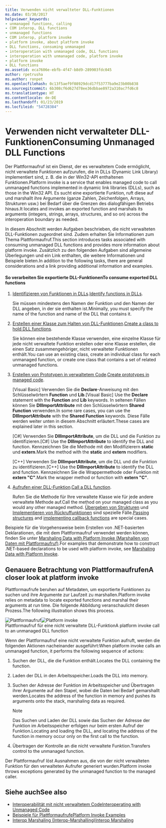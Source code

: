 ```yaml
---
title: Verwenden nicht verwalteter DLL-Funktionen
ms.date: 03/30/2017
helpviewer_keywords:
- unmanaged functions, calling
- COM interop, DLL functions
- unmanaged functions
- COM interop, platform invoke
- platform invoke, about platform invoke
- DLL functions, consuming unmanaged
- interoperation with unmanaged code, DLL functions
- interoperation with unmanaged code, platform invoke
- platform invoke
- DLL functions
ms.assetid: eca7606e-ebfb-4f47-b8d9-289903fdc045
author: rpetrusha
ms.author: ronpet
ms.openlocfilehash: 0c13f5aef9f08929dcd17f53777ba9e23b00b838
ms.sourcegitcommit: 6b308cf6d627d78ee36dbbae8972a310ac7fd6c8
ms.translationtype: HT
ms.contentlocale: de-DE
ms.lasthandoff: 01/23/2019
ms.locfileid: "54728384"
---
```

# <a name="consuming-unmanaged-dll-functions"></a><span data-ttu-id="1550f-102">Verwenden nicht verwalteter DLL-Funktionen</span><span class="sxs-lookup"><span data-stu-id="1550f-102">Consuming Unmanaged DLL Functions</span></span>
<span data-ttu-id="1550f-103">Der Plattformaufruf ist ein Dienst, der es verwaltetem Code ermöglicht, nicht verwaltete Funktionen aufzurufen, die in DLLs (Dynamic Link Library) implementiert sind, z. B. die in der Win32-API enthaltenen Funktionen.</span><span class="sxs-lookup"><span data-stu-id="1550f-103">Platform invoke is a service that enables managed code to call unmanaged functions implemented in dynamic link libraries (DLLs), such as those in the Win32 API.</span></span> <span data-ttu-id="1550f-104">Es sucht eine exportierte Funktion, ruft diese auf und marshallt ihre Argumente (ganze Zahlen, Zeichenfolgen, Arrays, Strukturen usw.) bei Bedarf über die Grenzen des dialogfähigen Betriebs hinaus.</span><span class="sxs-lookup"><span data-stu-id="1550f-104">It locates and invokes an exported function and marshals its arguments (integers, strings, arrays, structures, and so on) across the interoperation boundary as needed.</span></span>  
  
 <span data-ttu-id="1550f-105">In diesem Abschnitt werden Aufgaben beschrieben, die nicht verwalteten DLL-Funktionen zugeordnet sind. Zudem erhalten Sie Informationen zum Thema Plattformaufruf.</span><span class="sxs-lookup"><span data-stu-id="1550f-105">This section introduces tasks associated with consuming unmanaged DLL functions and provides more information about platform invoke.</span></span> <span data-ttu-id="1550f-106">Zusätzlich zu den folgenden Aufgaben sind allgemeine Überlegungen und ein Link enthalten, die weitere Informationen und Beispiele bieten.</span><span class="sxs-lookup"><span data-stu-id="1550f-106">In addition to the following tasks, there are general considerations and a link providing additional information and examples.</span></span>  
  
#### <a name="to-consume-exported-dll-functions"></a><span data-ttu-id="1550f-107">So verarbeiten Sie exportierte DLL-Funktionen</span><span class="sxs-lookup"><span data-stu-id="1550f-107">To consume exported DLL functions</span></span>  
  
1.  <span data-ttu-id="1550f-108">[Identifizieren von Funktionen in DLLs](../../../docs/framework/interop/identifying-functions-in-dlls.md).</span><span class="sxs-lookup"><span data-stu-id="1550f-108">[Identify functions in DLLs](../../../docs/framework/interop/identifying-functions-in-dlls.md).</span></span>  
  
     <span data-ttu-id="1550f-109">Sie müssen mindestens den Namen der Funktion und den Namen der DLL angeben, in der sie enthalten ist.</span><span class="sxs-lookup"><span data-stu-id="1550f-109">Minimally, you must specify the name of the function and name of the DLL that contains it.</span></span>  
  
2.  <span data-ttu-id="1550f-110">[Erstellen einer Klasse zum Halten von DLL-Funktionen](../../../docs/framework/interop/creating-a-class-to-hold-dll-functions.md).</span><span class="sxs-lookup"><span data-stu-id="1550f-110">[Create a class to hold DLL functions](../../../docs/framework/interop/creating-a-class-to-hold-dll-functions.md).</span></span>  
  
     <span data-ttu-id="1550f-111">Sie können eine bestehende Klasse verwenden, eine einzelne Klasse für jede nicht verwaltete Funktion erstellen oder eine Klasse erstellen, die einen Satz zusammengehöriger, nicht verwalteter Funktionen enthält.</span><span class="sxs-lookup"><span data-stu-id="1550f-111">You can use an existing class, create an individual class for each unmanaged function, or create one class that contains a set of related unmanaged functions.</span></span>  
  
3.  <span data-ttu-id="1550f-112">[Erstellen von Prototypen in verwaltetem Code](../../../docs/framework/interop/creating-prototypes-in-managed-code.md).</span><span class="sxs-lookup"><span data-stu-id="1550f-112">[Create prototypes in managed code](../../../docs/framework/interop/creating-prototypes-in-managed-code.md).</span></span>  
  
     <span data-ttu-id="1550f-113">[Visual Basic] Verwenden Sie die **Declare**-Anweisung mit den Schlüsselwörtern **Function** und **Lib**.</span><span class="sxs-lookup"><span data-stu-id="1550f-113">[Visual Basic] Use the **Declare** statement with the **Function** and **Lib** keywords.</span></span> <span data-ttu-id="1550f-114">In seltenen Fällen können Sie **DllImportAttribute** mit den Schlüsselwörtern **Shared Function** verwenden.</span><span class="sxs-lookup"><span data-stu-id="1550f-114">In some rare cases, you can use the **DllImportAttribute** with the **Shared Function** keywords.</span></span> <span data-ttu-id="1550f-115">Diese Fälle werden weiter unten in diesem Abschnitt erläutert.</span><span class="sxs-lookup"><span data-stu-id="1550f-115">These cases are explained later in this section.</span></span>  
  
     <span data-ttu-id="1550f-116">[C#] Verwenden Sie **DllImportAttribute**, um die DLL und die Funktion zu identifizieren.</span><span class="sxs-lookup"><span data-stu-id="1550f-116">[C#] Use the **DllImportAttribute** to identify the DLL and function.</span></span> <span data-ttu-id="1550f-117">Kennzeichnen Sie die Methode mit den Modifizierern **static** und **extern**.</span><span class="sxs-lookup"><span data-stu-id="1550f-117">Mark the method with the **static** and **extern** modifiers.</span></span>  
  
     <span data-ttu-id="1550f-118">[C++] Verwenden Sie **DllImportAttribute**, um die DLL und die Funktion zu identifizieren.</span><span class="sxs-lookup"><span data-stu-id="1550f-118">[C++] Use the **DllImportAttribute** to identify the DLL and function.</span></span> <span data-ttu-id="1550f-119">Kennzeichnen Sie die Wrappermethode oder Funktion mit **extern "C"**.</span><span class="sxs-lookup"><span data-stu-id="1550f-119">Mark the wrapper method or function with **extern "C"**.</span></span>  
  
4.  <span data-ttu-id="1550f-120">[Aufrufen einer DLL-Funktion](../../../docs/framework/interop/calling-a-dll-function.md).</span><span class="sxs-lookup"><span data-stu-id="1550f-120">[Call a DLL function](../../../docs/framework/interop/calling-a-dll-function.md).</span></span>  
  
     <span data-ttu-id="1550f-121">Rufen Sie die Methode für Ihre verwaltete Klasse wie für jede andere verwaltete Methode auf.</span><span class="sxs-lookup"><span data-stu-id="1550f-121">Call the method on your managed class as you would any other managed method.</span></span> <span data-ttu-id="1550f-122">[Übergeben von Strukturen](../../../docs/framework/interop/passing-structures.md) und [Implementieren von Rückruffunktionen](../../../docs/framework/interop/callback-functions.md) sind spezielle Fälle.</span><span class="sxs-lookup"><span data-stu-id="1550f-122">[Passing structures](../../../docs/framework/interop/passing-structures.md) and [implementing callback functions](../../../docs/framework/interop/callback-functions.md) are special cases.</span></span>  
  
 <span data-ttu-id="1550f-123">Beispiele für die Vorgehensweise beim Erstellen von .NET-basierten Deklarationen, die mit dem Plattformaufruf verwendet werden können, finden Sie unter [Marshaling Data with Platform Invoke (Marshallen von Daten mit Plattformaufruf)](../../../docs/framework/interop/marshaling-data-with-platform-invoke.md).</span><span class="sxs-lookup"><span data-stu-id="1550f-123">For examples that demonstrate how to construct .NET-based declarations to be used with platform invoke, see [Marshaling Data with Platform Invoke](../../../docs/framework/interop/marshaling-data-with-platform-invoke.md).</span></span>  
  
## <a name="a-closer-look-at-platform-invoke"></a><span data-ttu-id="1550f-124">Genauere Betrachtung von Plattformaufrufen</span><span class="sxs-lookup"><span data-stu-id="1550f-124">A closer look at platform invoke</span></span>  
 <span data-ttu-id="1550f-125">Plattformaufrufe beruhen auf Metadaten, um exportierte Funktionen zu suchen und ihre Argumente zur Laufzeit zu marshallen.</span><span class="sxs-lookup"><span data-stu-id="1550f-125">Platform invoke relies on metadata to locate exported functions and marshal their arguments at run time.</span></span> <span data-ttu-id="1550f-126">Die folgende Abbildung veranschaulicht diesen Prozess.</span><span class="sxs-lookup"><span data-stu-id="1550f-126">The following illustration shows this process.</span></span>  
  
 <span data-ttu-id="1550f-127">![Plattformaufruf](../../../docs/framework/interop/media/pinvoke.gif "Pinvoke")</span><span class="sxs-lookup"><span data-stu-id="1550f-127">![Platform invoke](../../../docs/framework/interop/media/pinvoke.gif "pinvoke")</span></span>  
<span data-ttu-id="1550f-128">Plattformaufruf für eine nicht verwaltete DLL-Funktion</span><span class="sxs-lookup"><span data-stu-id="1550f-128">A platform invoke call to an unmanaged DLL function</span></span>  
  
 <span data-ttu-id="1550f-129">Wenn der Plattformaufruf eine nicht verwaltete Funktion aufruft, werden die folgenden Aktionen nacheinander ausgeführt:</span><span class="sxs-lookup"><span data-stu-id="1550f-129">When platform invoke calls an unmanaged function, it performs the following sequence of actions:</span></span>  
  
1.  <span data-ttu-id="1550f-130">Suchen der DLL, die die Funktion enthält.</span><span class="sxs-lookup"><span data-stu-id="1550f-130">Locates the DLL containing the function.</span></span>  
  
2.  <span data-ttu-id="1550f-131">Laden der DLL in den Arbeitsspeicher.</span><span class="sxs-lookup"><span data-stu-id="1550f-131">Loads the DLL into memory.</span></span>  
  
3.  <span data-ttu-id="1550f-132">Suchen der Adresse der Funktion im Arbeitsspeicher und Übertragen ihrer Argumente auf den Stapel, wobei die Daten bei Bedarf gemarshallt werden.</span><span class="sxs-lookup"><span data-stu-id="1550f-132">Locates the address of the function in memory and pushes its arguments onto the stack, marshaling data as required.</span></span>  
  
    > [!NOTE]
    >  <span data-ttu-id="1550f-133">Das Suchen und Laden der DLL sowie das Suchen der Adresse der Funktion im Arbeitsspeicher erfolgen nur beim ersten Aufruf der Funktion.</span><span class="sxs-lookup"><span data-stu-id="1550f-133">Locating and loading the DLL, and locating the address of the function in memory occur only on the first call to the function.</span></span>  
  
4.  <span data-ttu-id="1550f-134">Übertragen der Kontrolle an die nicht verwaltete Funktion.</span><span class="sxs-lookup"><span data-stu-id="1550f-134">Transfers control to the unmanaged function.</span></span>  
  
 <span data-ttu-id="1550f-135">Der Plattformaufruf löst Ausnahmen aus, die von der nicht verwalteten Funktion für den verwalteten Aufrufer generiert wurden.</span><span class="sxs-lookup"><span data-stu-id="1550f-135">Platform invoke throws exceptions generated by the unmanaged function to the managed caller.</span></span>

## <a name="see-also"></a><span data-ttu-id="1550f-136">Siehe auch</span><span class="sxs-lookup"><span data-stu-id="1550f-136">See also</span></span>
- [<span data-ttu-id="1550f-137">Interoperabilität mit nicht verwaltetem Code</span><span class="sxs-lookup"><span data-stu-id="1550f-137">Interoperating with Unmanaged Code</span></span>](../../../docs/framework/interop/index.md)
- [<span data-ttu-id="1550f-138">Beispiele für Plattformaufrufe</span><span class="sxs-lookup"><span data-stu-id="1550f-138">Platform Invoke Examples</span></span>](../../../docs/framework/interop/platform-invoke-examples.md)
- [<span data-ttu-id="1550f-139">Interop Marshaling (Interop-Marshalling)</span><span class="sxs-lookup"><span data-stu-id="1550f-139">Interop Marshaling</span></span>](../../../docs/framework/interop/interop-marshaling.md)
